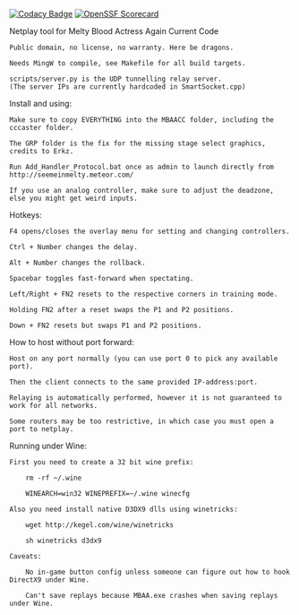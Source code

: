 [![Codacy Badge](https://api.codacy.com/project/badge/Grade/2ba9a70701b94b2c9d9aab9a76d9eda0)](https://app.codacy.com/gh/lurkydismal/CCCaster?utm_source=github.com&utm_medium=referral&utm_content=lurkydismal/CCCaster&utm_campaign=Badge_Grade)
[![OpenSSF Scorecard](https://api.securityscorecards.dev/projects/github.com/lurkydismal/CCCaster/badge)](https://api.securityscorecards.dev/projects/github.com/lurkydismal/CCCaster)

Netplay tool for Melty Blood Actress Again Current Code

    Public domain, no license, no warranty. Here be dragons.

    Needs MingW to compile, see Makefile for all build targets.

    scripts/server.py is the UDP tunnelling relay server.
    (The server IPs are currently hardcoded in SmartSocket.cpp)


Install and using:

    Make sure to copy EVERYTHING into the MBAACC folder, including the cccaster folder.

    The GRP folder is the fix for the missing stage select graphics, credits to Erkz.

    Run Add_Handler_Protocol.bat once as admin to launch directly from http://seemeinmelty.meteor.com/

    If you use an analog controller, make sure to adjust the deadzone, else you might get weird inputs.


Hotkeys:

    F4 opens/closes the overlay menu for setting and changing controllers.

    Ctrl + Number changes the delay.

    Alt + Number changes the rollback.

    Spacebar toggles fast-forward when spectating.

    Left/Right + FN2 resets to the respective corners in training mode.

    Holding FN2 after a reset swaps the P1 and P2 positions.

    Down + FN2 resets but swaps P1 and P2 positions.


How to host without port forward:

    Host on any port normally (you can use port 0 to pick any available port).

    Then the client connects to the same provided IP-address:port.

    Relaying is automatically performed, however it is not guaranteed to work for all networks.

    Some routers may be too restrictive, in which case you must open a port to netplay.


Running under Wine:

    First you need to create a 32 bit wine prefix:

        rm -rf ~/.wine

        WINEARCH=win32 WINEPREFIX=~/.wine winecfg

    Also you need install native D3DX9 dlls using winetricks:

        wget http://kegel.com/wine/winetricks

        sh winetricks d3dx9

    Caveats:

        No in-game button config unless someone can figure out how to hook DirectX9 under Wine.

        Can't save replays because MBAA.exe crashes when saving replays under Wine.
